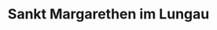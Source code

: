 ---
title: Sankt Margarethen im Lungau
url: /sankt-margarethen-im-lungau/
latitude: 47.087
longitude: 13.693
---